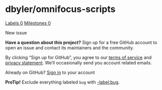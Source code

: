 # dbyler/omnifocus-scripts

 [Labels 0](https://github.com/dbyler/omnifocus-scripts/labels) [Milestones 0](https://github.com/dbyler/omnifocus-scripts/milestones)

 New issue

 **Have a question about this project?** Sign up for a free GitHub account to open an issue and contact its maintainers and the community.

By clicking “Sign up for GitHub”, you agree to our [terms of service](https://docs.github.com/terms) and [privacy statement](https://docs.github.com/privacy). We’ll occasionally send you account related emails.

 Already on GitHub? [Sign in](https://github.com/login?return_to=%2Fdbyler%2Fomnifocus-scripts%2Fissues%2Fnew) to your account

**ProTip!** Exclude everything labeled `bug` with [-label:bug](https://github.com/dbyler/omnifocus-scripts/issues?q=is%3Aissue+is%3Aopen+-label%3Abug).

